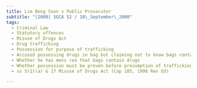 ```yaml
---
title: Lim Beng Soon v Public Prosecutor 
subtitle: "[2000] SGCA 52 / 18\_September\_2000"
tags:
  - Criminal Law
  - Statutory offences
  - Misuse of Drugs Act
  - Drug trafficking
  - Possession for purpose of trafficking
  - Accused possessing drugs in bag but claiming not to know bags contained drugs
  - Whether he has mens rea that bags contain drugs
  - Whether possession must be proven before presumption of trafficking can be relied on
  - ss 5(1)(a) & 17 Misuse of Drugs Act (Cap 185, 1998 Rev Ed)

---
```


